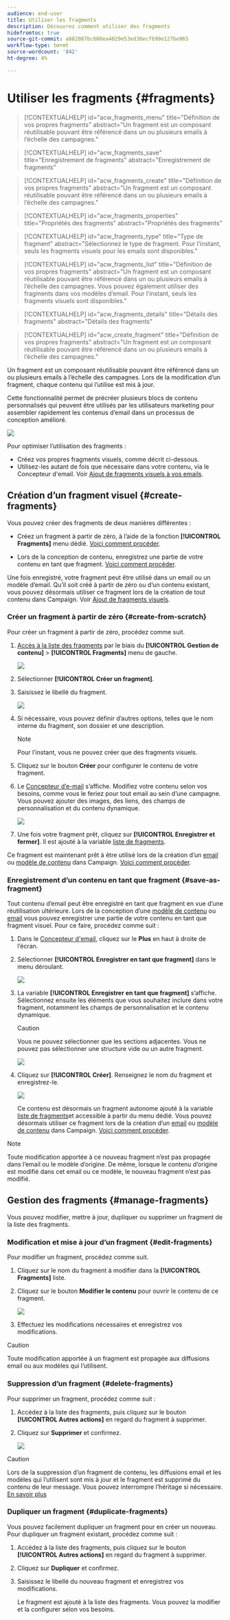 ```yaml
---
audience: end-user
title: Utiliser les fragments
description: Découvrez comment utiliser des fragments
hidefromtoc: true
source-git-commit: a882087bc608ea4029e53ed38ecf699e127be065
workflow-type: tm+mt
source-wordcount: '842'
ht-degree: 4%

---
```


# Utiliser les fragments {#fragments}


>[!CONTEXTUALHELP]
>id="acw_fragments_menu"
>title="Définition de vos propres fragments"
>abstract="Un fragment est un composant réutilisable pouvant être référencé dans un ou plusieurs emails à l’échelle des campagnes."

>[!CONTEXTUALHELP]
>id="acw_fragments_save"
>title="Enregistrement de fragments"
>abstract="Enregistrement de fragments"

>[!CONTEXTUALHELP]
>id="acw_fragments_create"
>title="Définition de vos propres fragments"
>abstract="Un fragment est un composant réutilisable pouvant être référencé dans un ou plusieurs emails à l’échelle des campagnes."

>[!CONTEXTUALHELP]
>id="acw_fragments_properties"
>title="Propriétés des fragments"
>abstract="Propriétés des fragments"

>[!CONTEXTUALHELP]
>id="acw_fragments_type"
>title="Type de fragment"
>abstract="Sélectionnez le type de fragment. Pour l’instant, seuls les fragments visuels pour les emails sont disponibles."

>[!CONTEXTUALHELP]
>id="acw_fragments_list"
>title="Définition de vos propres fragments"
>abstract="Un fragment est un composant réutilisable pouvant être référencé dans un ou plusieurs emails à l’échelle des campagnes. Vous pouvez également utiliser des fragments dans vos modèles d’email. Pour l’instant, seuls les fragments visuels sont disponibles."

>[!CONTEXTUALHELP]
>id="acw_fragments_details"
>title="Détails des fragments"
>abstract="Détails des fragments"

>[!CONTEXTUALHELP]
>id="acw_create_fragment"
>title="Définition de vos propres fragments"
>abstract="Un fragment est un composant réutilisable pouvant être référencé dans un ou plusieurs emails à l’échelle des campagnes."

Un fragment est un composant réutilisable pouvant être référencé dans un ou plusieurs emails à l’échelle des campagnes. Lors de la modification d’un fragment, chaque contenu qui l’utilise est mis à jour.

Cette fonctionnalité permet de précréer plusieurs blocs de contenu personnalisés qui peuvent être utilisés par les utilisateurs marketing pour assembler rapidement les contenus d’email dans un processus de conception amélioré.

![](assets/fragments.gif)


Pour optimiser l’utilisation des fragments :

* Créez vos propres fragments visuels, comme décrit ci-dessous.
* Utilisez-les autant de fois que nécessaire dans votre contenu, via le Concepteur d&#39;email. Voir [Ajout de fragments visuels à vos emails](../email/use-visual-fragments.md).

## Création d’un fragment visuel {#create-fragments}

Vous pouvez créer des fragments de deux manières différentes :

* Créez un fragment à partir de zéro, à l’aide de la fonction **[!UICONTROL Fragments]** menu dédié. [Voici comment procéder](#create-from-scratch).

* Lors de la conception de contenu, enregistrez une partie de votre contenu en tant que fragment. [Voici comment procéder](#save-as-fragment).

Une fois enregistré, votre fragment peut être utilisé dans un email ou un modèle d’email. Qu’il soit créé à partir de zéro ou d’un contenu existant, vous pouvez désormais utiliser ce fragment lors de la création de tout contenu dans Campaign. Voir [Ajout de fragments visuels](../email/use-visual-fragments.md).

### Créer un fragment à partir de zéro {#create-from-scratch}

Pour créer un fragment à partir de zéro, procédez comme suit.

1. [Accès à la liste des fragments](#access-manage-fragments) par le biais du **[!UICONTROL Gestion de contenu]** > **[!UICONTROL Fragments]** menu de gauche.

   ![](assets/fragments-list.png)

1. Sélectionner **[!UICONTROL Créer un fragment]**.

1. Saisissez le libellé du fragment.

   ![](assets/fragment-create.png)

1. Si nécessaire, vous pouvez définir d’autres options, telles que le nom interne du fragment, son dossier et une description.

   >[!NOTE]
   >
   >Pour l’instant, vous ne pouvez créer que des fragments visuels.

1. Cliquez sur le bouton **Créer** pour configurer le contenu de votre fragment.

1. Le [Concepteur d’e-mail](../email/get-started-email-designer.md) s’affiche. Modifiez votre contenu selon vos besoins, comme vous le feriez pour tout email au sein d’une campagne. Vous pouvez ajouter des images, des liens, des champs de personnalisation et du contenu dynamique.

   ![](assets/fragment-designer.png)

1. Une fois votre fragment prêt, cliquez sur **[!UICONTROL Enregistrer et fermer]**. Il est ajouté à la variable [liste de fragments](#access-manage-fragments).

Ce fragment est maintenant prêt à être utilisé lors de la création d’un [email](../email/get-started-email-designer.md) ou [modèle de contenu](use-email-templates.md) dans Campaign. [Voici comment procéder](../email/use-visual-fragments.md).


### Enregistrement d’un contenu en tant que fragment {#save-as-fragment}

Tout contenu d’email peut être enregistré en tant que fragment en vue d’une réutilisation ultérieure. Lors de la conception d’une [modèle de contenu](use-email-templates.md) ou [email](../email/get-started-email-designer.md) vous pouvez enregistrer une partie de votre contenu en tant que fragment visuel. Pour ce faire, procédez comme suit :

1. Dans le [Concepteur d&#39;email](../email/get-started-email-designer.md), cliquez sur le **Plus** en haut à droite de l’écran.

1. Sélectionner **[!UICONTROL Enregistrer en tant que fragment]** dans le menu déroulant.

   ![](assets/fragment-save-as.png)

1. La variable **[!UICONTROL Enregistrer en tant que fragment]** s’affiche. Sélectionnez ensuite les éléments que vous souhaitez inclure dans votre fragment, notamment les champs de personnalisation et le contenu dynamique.

   >[!CAUTION]
   >
   >Vous ne pouvez sélectionner que les sections adjacentes. Vous ne pouvez pas sélectionner une structure vide ou un autre fragment.

   ![](assets/fragment-save-as-screen.png)

1. Cliquez sur **[!UICONTROL Créer]**. Renseignez le nom du fragment et enregistrez-le.

   ![](assets/fragment-save-confirm.png)

   Ce contenu est désormais un fragment autonome ajouté à la variable [liste de fragments](#manage-fragments)et accessible à partir du menu dédié. Vous pouvez désormais utiliser ce fragment lors de la création d’un [email](../email/get-started-email-designer.md) ou [modèle de contenu](use-email-templates.md) dans Campaign. [Voici comment procéder](../email/use-visual-fragments.md).

>[!NOTE]
>
>Toute modification apportée à ce nouveau fragment n’est pas propagée dans l’email ou le modèle d’origine. De même, lorsque le contenu d’origine est modifié dans cet email ou ce modèle, le nouveau fragment n’est pas modifié.

## Gestion des fragments {#manage-fragments}

Vous pouvez modifier, mettre à jour, dupliquer ou supprimer un fragment de la liste des fragments.

### Modification et mise à jour d’un fragment {#edit-fragments}

Pour modifier un fragment, procédez comme suit.

1. Cliquez sur le nom du fragment à modifier dans la **[!UICONTROL Fragments]** liste.
1. Cliquez sur le bouton **Modifier le contenu** pour ouvrir le contenu de ce fragment.

   ![](assets/fragment-edit-content.png)

1. Effectuez les modifications nécessaires et enregistrez vos modifications.

>[!CAUTION]
>
>Toute modification apportée à un fragment est propagée aux diffusions email ou aux modèles qui l’utilisent.


### Suppression d’un fragment {#delete-fragments}

Pour supprimer un fragment, procédez comme suit :

1. Accédez à la liste des fragments, puis cliquez sur le bouton **[!UICONTROL Autres actions]** en regard du fragment à supprimer.
1. Cliquez sur **Supprimer** et confirmez.

   ![](assets/fragment-list-more-actions.png)

>[!CAUTION]
>
>Lors de la suppression d’un fragment de contenu, les diffusions email et les modèles qui l’utilisent sont mis à jour et le fragment est supprimé du contenu de leur message. Vous pouvez interrompre l’héritage si nécessaire. [En savoir plus](use-visual-fragments.md#break-inheritance)
>

### Dupliquer un fragment {#duplicate-fragments}

Vous pouvez facilement dupliquer un fragment pour en créer un nouveau. Pour dupliquer un fragment existant, procédez comme suit :

1. Accédez à la liste des fragments, puis cliquez sur le bouton **[!UICONTROL Autres actions]** en regard du fragment à supprimer.
1. Cliquez sur **Dupliquer** et confirmez.
1. Saisissez le libellé du nouveau fragment et enregistrez vos modifications.

   Le fragment est ajouté à la liste des fragments. Vous pouvez la modifier et la configurer selon vos besoins.

